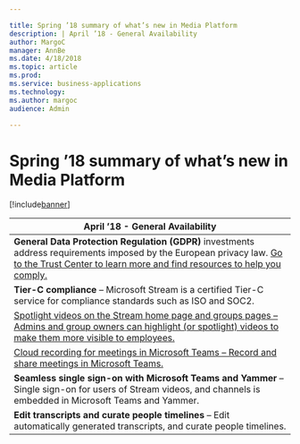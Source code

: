 ```yaml
---

title: Spring ’18 summary of what’s new in Media Platform
description: | April ’18 - General Availability                                                                                                                                                                                                                                                                  | |---------------------------------------------------------------------------------------------------------------------------------------------------------------------------------------------------------------------------------------------------------------------------------------------------| | **General Data Protection Regulation (GDPR)** investments address requirements imposed by the European privacy law.
author: MargoC
manager: AnnBe
ms.date: 4/18/2018
ms.topic: article
ms.prod: 
ms.service: business-applications
ms.technology: 
ms.author: margoc
audience: Admin

---
```

#  Spring ’18 summary of what’s new in Media Platform




[!include[banner](../../../includes/banner.md)]

| April ’18 - General Availability                                                                                                                                                                                                                                                                  |
|---------------------------------------------------------------------------------------------------------------------------------------------------------------------------------------------------------------------------------------------------------------------------------------------------|
| **General Data Protection Regulation (GDPR)** investments address requirements imposed by the European privacy law. [Go to the Trust Center to learn more and find resources to help you comply.](https://www.microsoft.com/en-us/TrustCenter/Privacy/gdpr/default.aspx)  |
| **Tier-C compliance** – Microsoft Stream is a certified Tier-C service for compliance standards such as ISO and SOC2.                                                                                                                                                                             |
| [Spotlight videos on the Stream home page and groups pages – Admins and group owners can highlight (or spotlight) videos to make them more visible to employees.](spotlight-videos.md)                                                                                                             |
| [Cloud recording for meetings in Microsoft Teams – Record and share meetings in Microsoft Teams.](cloud-recording-meetings-microsoft-teams.md)                                                                                                                                                                          |
| **Seamless single sign-on with Microsoft Teams and Yammer** – Single sign-on for users of Stream videos, and channels is embedded in Microsoft Teams and Yammer.                                                                                                                                  |
| **Edit transcripts and curate people timelines** – Edit automatically generated transcripts, and curate people timelines.                                                                                                                                                                         |
